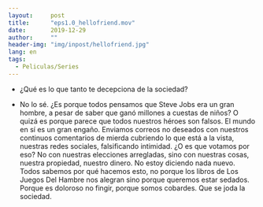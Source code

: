 ```yaml
---
layout:     post
title:      "eps1.0_hellofriend.mov"
date:       2019-12-29 
author:     ""
header-img: "img/inpost/hellofriend.jpg"
lang: en
tags:
  - Peliculas/Series
---
```


- ¿Qué es lo que tanto te decepciona de la sociedad?

- No lo sé. ¿Es porque todos pensamos que Steve Jobs era un gran hombre, a pesar de saber que ganó millones a cuestas de niños? O quizá es porque parece que todos nuestros héroes son falsos.
El mundo en sí es un gran engaño. Enviamos correos no deseados con nuestros continuos comentarios de mierda cubriendo lo que está a la vista, nuestras redes sociales, falsificando intimidad. ¿O es que votamos por eso? No con nuestras elecciones arregladas, sino con nuestras cosas, nuestra propiedad, nuestro dinero.
No estoy diciendo nada nuevo. Todos sabemos por qué hacemos esto, no porque los libros de Los Juegos Del Hambre nos alegran sino porque queremos estar sedados. Porque es doloroso no fingir, porque somos cobardes.
Que se joda la sociedad.
